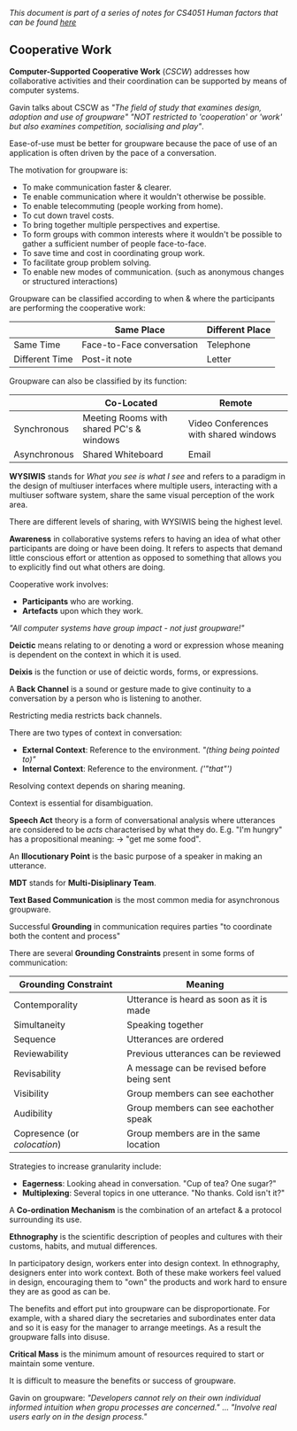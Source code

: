 *This document is part of a series of notes for CS4051 Human factors that can be found [here](https://github.com/nating/cs-exams/blob/master/assets/notes/fourth-year/human-factors/notes)*

## Cooperative Work

**Computer-Supported Cooperative Work** (*CSCW*) addresses how collaborative activities and their coordination can be supported by means of computer systems.

Gavin talks about CSCW as *"The field of study that examines design, adoption and use of groupware"* *"NOT restricted to 'cooperation' or 'work' but also examines competition, socialising and play"*.

Ease-of-use must be better for groupware because the pace of use of an application is often driven by the pace of a conversation.

The motivation for groupware is:  
* To make communication faster & clearer.
* Te enable communication where it wouldn't otherwise be possible.
* To enable telecommuting (people working from home).
* To cut down travel costs.
* To bring together multiple perspectives and expertise.
* To form groups with common interests where it wouldn't be possible to gather a sufficient number of people face-to-face.
* To save time and cost in coordinating group work.
* To facilitate group problem solving.
* To enable new modes of communication. (such as anonymous changes or structured interactions)

Groupware can be classified according to when & where the participants are performing the cooperative work:

||Same Place|Different Place|
|---|---|---|
|Same Time|Face-to-Face conversation|Telephone|
|Different Time|Post-it note|Letter|

Groupware can also be classified by its function:

||Co-Located|Remote|
|---|---|---|
|Synchronous|Meeting Rooms with shared PC's & windows|Video Conferences with shared windows|
|Asynchronous|Shared Whiteboard|Email|

**WYSIWIS** stands for *What you see is what I see* and refers to a paradigm in the design of multiuser interfaces where multiple users, interacting with a multiuser software system, share the same visual perception of the work area.

There are different levels of sharing, with WYSIWIS being the highest level.

**Awareness** in collaborative systems refers to having an idea of what other participants are doing or have been doing. It refers to aspects that demand little conscious effort or attention as opposed to something that allows you to explicitly find out what others are doing.

Cooperative work involves:  
* **Participants** who are working.
* **Artefacts** upon which they work.

*"All computer systems have group impact - not just groupware!"*

**Deictic** means relating to or denoting a word or expression whose meaning is dependent on the context in which it is used.

**Deixis** is the function or use of deictic words, forms, or expressions.

A **Back Channel** is a sound or gesture made to give continuity to a conversation by a person who is listening to another.

Restricting media restricts back channels.

There are two types of context in conversation:  
* **External Context**: Reference to the environment. *"(thing being pointed to)"*
* **Internal Context**: Reference to the environment. *('"that"')*

Resolving context depends on sharing meaning.

Context is essential for disambiguation.

**Speech Act** theory is a form of conversational analysis where utterances are considered to be *acts* characterised by what they do. E.g. "I'm hungry" has a propositional meaning: -> "get me some food".

An **Illocutionary Point** is the basic purpose of a speaker in making an utterance.

**MDT** stands for **Multi-Disiplinary Team**.

**Text Based Communication** is the most common media for asynchronous groupware.

Successful **Grounding** in communication requires parties "to coordinate both the content and process"

There are several **Grounding Constraints** present in some forms of communication:  

|Grounding Constraint|Meaning|
|---|---|
|Contemporality|Utterance is heard as soon as it is made|
|Simultaneity|Speaking together|
|Sequence|Utterances are ordered|
|Reviewability|Previous utterances can be reviewed|
|Revisability|A message can be revised before being sent|
|Visibility|Group members can see eachother|
|Audibility|Group members can see eachother speak|
|Copresence (or *colocation*)|Group members are in the same location|

Strategies to increase granularity include:
* **Eagerness**: Looking ahead in conversation. "Cup of tea? One sugar?"
* **Multiplexing**: Several topics in one utterance. "No thanks. Cold isn't it?"

A **Co-ordination Mechanism** is the combination of an artefact & a protocol surrounding its use.

**Ethnography** is the scientific description of peoples and cultures with their customs, habits, and mutual differences.

In participatory design, workers enter into design context. In ethnography, designers enter into work context. Both of these make workers feel valued in design, encouraging them to "own" the products and work hard to ensure they are as good as can be.

The benefits and effort put into groupware can be disproportionate. For example, with a shared diary the secretaries and subordinates enter data and so it is easy for the manager to arrange meetings. As a result the groupware falls into disuse.

 **Critical Mass** is the minimum amount of resources required to start or maintain some venture.

 It is difficult to measure the benefits or success of groupware.

 Gavin on groupware: *"Developers cannot rely on their own individual informed intuition when gropu processes are concerned."* ... *"Involve real users early on in the design process."*
